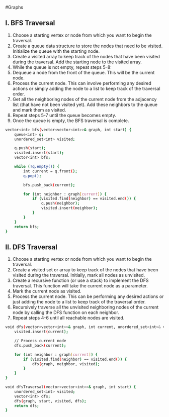 #Graphs

## I. BFS Traversal
1. Choose a starting vertex or node from which you want to begin the traversal.
2. Create a queue data structure to store the nodes that need to be visited. Initialize the queue with the starting node.
3. Create a visited array to keep track of the nodes that have been visited during the traversal. Add the starting node to the visited array.
4. While the queue is not empty, repeat steps 5-8:
5. Dequeue a node from the front of the queue. This will be the current node.
6. Process the current node. This can involve performing any desired actions or simply adding the node to a list to keep track of the traversal order.
7. Get all the neighboring nodes of the current node from the adjacency list (that have not been visited yet). Add these neighbors to the queue and mark them as visited.
8. Repeat steps 5-7 until the queue becomes empty.
9. Once the queue is empty, the BFS traversal is complete.

```bash
vector<int> bfs(vector<vector<int>>& graph, int start) {
    queue<int> q;
    unordered_set<int> visited;

    q.push(start);
    visited.insert(start);
    vector<int> bfs;

    while (!q.empty()) {
        int current = q.front();
        q.pop();

        bfs.push_back(current);

        for (int neighbor : graph[current]) {
            if (visited.find(neighbor) == visited.end()) {
                q.push(neighbor);
                visited.insert(neighbor);
            }
        }
    }
    return bfs;
}
```

## II. DFS Traversal 
1. Choose a starting vertex or node from which you want to begin the traversal.
2. Create a visited set or array to keep track of the nodes that have been visited during the traversal. Initially, mark all nodes as unvisited.
3. Create a recursive function (or use a stack) to implement the DFS traversal. This function will take the current node as a parameter.
4. Mark the current node as visited.
5. Process the current node. This can be performing any desired actions or just adding the node to a list to keep track of the traversal order.
6. Recursively traverse all the unvisited neighboring nodes of the current node by calling the DFS function on each neighbor.
7. Repeat steps 4-6 until all reachable nodes are visited.
```bash
void dfs(vector<vector<int>>& graph, int current, unordered_set<int>& visited, vector<int>& dfs) {
    visited.insert(current);

    // Process current node
    dfs.push_back(current);

    for (int neighbor : graph[current]) {
        if (visited.find(neighbor) == visited.end()) {
            dfs(graph, neighbor, visited);
        }
    }
}

void dfsTraversal(vector<vector<int>>& graph, int start) {
    unordered_set<int> visited;
    vector<int> dfs;
    dfs(graph, start, visited, dfs);
    return dfs;
}
```
